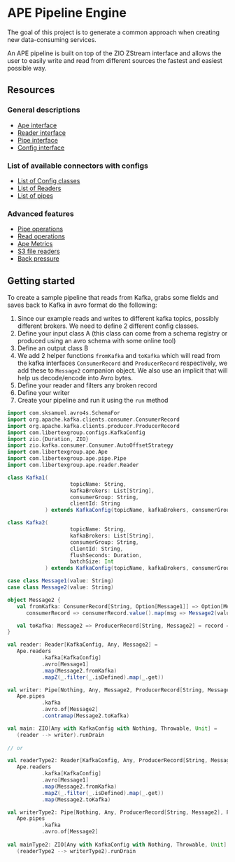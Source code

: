 # APE Pipeline Engine

The goal of this project is to generate a common approach when creating new data-consuming services.

An APE pipeline is built on top of the ZIO ZStream interface and allows the user to easily write and read from 
different sources the fastest and easiest possible way.

## Resources
### General descriptions
- [Ape interface](docs/Ape.md)
- [Reader interface](docs/Readers.md)
- [Pipe interface](docs/Pipes.md)
- [Config interface](docs/Configs.md)

### List of available connectors with configs
- [List of Config classes](docs/ConfigList.md)
- [List of Readers](docs/ReaderList.md)
- [List of pipes](docs/PipeList.md)

### Advanced features
- [Pipe operations](docs/PipeOps.md)
- [Read operations](docs/ReaderOps.md)
- [Ape Metrics](docs/Metrics.md)
- [S3 file readers](docs/S3FileReaders.md)
- [Back pressure](docs/BackPressure.md)


## Getting started
To create a sample pipeline that reads from Kafka, grabs some fields and saves back to Kafka in avro format do the 
following:

1. Since our example reads and writes to different kafka topics, possibly different brokers. We need to define 2 
   different config classes.
2. Define your input class A (this class can come from a schema registry or produced using an avro schema with some 
   online tool)
3. Define an output class B
4. We add 2 helper functions `fromKafka` and `toKafka` which will read from the kafka interfaces `ConsumerRecord` 
   and `ProducerRecord` respectively, we add these to `Message2` companion object. We also use an implicit that will 
   help us decode/encode into Avro bytes.
5. Define your reader and filters any broken record
6. Define your writer
7. Create your pipeline and run it using the `run` method

```scala
import com.sksamuel.avro4s.SchemaFor
import org.apache.kafka.clients.consumer.ConsumerRecord
import org.apache.kafka.clients.producer.ProducerRecord
import com.libertexgroup.configs.KafkaConfig
import zio.{Duration, ZIO}
import zio.kafka.consumer.Consumer.AutoOffsetStrategy
import com.libertexgroup.ape.Ape
import com.libertexgroup.ape.pipe.Pipe
import com.libertexgroup.ape.reader.Reader

class Kafka1(
                    topicName: String,
                    kafkaBrokers: List[String],
                    consumerGroup: String,
                    clientId: String
            ) extends KafkaConfig(topicName, kafkaBrokers, consumerGroup, clientId)

class Kafka2(
                    topicName: String,
                    kafkaBrokers: List[String],
                    consumerGroup: String,
                    clientId: String,
                    flushSeconds: Duration,
                    batchSize: Int
            ) extends KafkaConfig(topicName, kafkaBrokers, consumerGroup, clientId, flushSeconds, batchSize)

case class Message1(value: String)
case class Message2(value: String)

object Message2 {
   val fromKafka: ConsumerRecord[String, Option[Message1]] => Option[Message2] =
      consumerRecord => consumerRecord.value().map(msg => Message2(value = msg.value))

   val toKafka: Message2 => ProducerRecord[String, Message2] = record => new ProducerRecord("", record)
}

val reader: Reader[KafkaConfig, Any, Message2] =
   Ape.readers
           .kafka[KafkaConfig]
           .avro[Message1]
           .map(Message2.fromKafka)
           .mapZ(_.filter(_.isDefined).map(_.get))

val writer: Pipe[Nothing, Any, Message2, ProducerRecord[String, Message2]] =
   Ape.pipes
           .kafka
           .avro.of[Message2]
           .contramap(Message2.toKafka)

val main: ZIO[Any with KafkaConfig with Nothing, Throwable, Unit] =
   (reader --> writer).runDrain
   
// or 

val readerType2: Reader[KafkaConfig, Any, ProducerRecord[String, Message2]] =
   Ape.readers
           .kafka[KafkaConfig]
           .avro[Message1]
           .map(Message2.fromKafka)
           .mapZ(_.filter(_.isDefined).map(_.get))
           .map(Message2.toKafka)

val writerType2: Pipe[Nothing, Any, ProducerRecord[String, Message2], ProducerRecord[String, Message2]] =
   Ape.pipes
           .kafka
           .avro.of[Message2]
   
val mainType2: ZIO[Any with KafkaConfig with Nothing, Throwable, Unit] =
   (readerType2 --> writerType2).runDrain
```